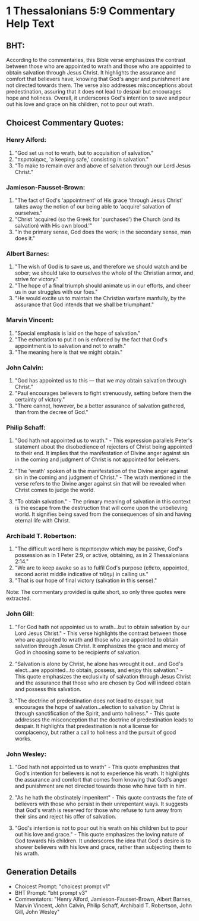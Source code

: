 # 1 Thessalonians 5:9 Commentary Help Text

## BHT:
According to the commentaries, this Bible verse emphasizes the contrast between those who are appointed to wrath and those who are appointed to obtain salvation through Jesus Christ. It highlights the assurance and comfort that believers have, knowing that God's anger and punishment are not directed towards them. The verse also addresses misconceptions about predestination, assuring that it does not lead to despair but encourages hope and holiness. Overall, it underscores God's intention to save and pour out his love and grace on his children, not to pour out wrath.

## Choicest Commentary Quotes:
### Henry Alford:
1. "God set us not to wrath, but to acquisition of salvation." 
2. "περιποίησις, 'a keeping safe,' consisting in salvation." 
3. "To make to remain over and above of salvation through our Lord Jesus Christ."

### Jamieson-Fausset-Brown:
1. "The fact of God's 'appointment' of His grace 'through Jesus Christ' takes away the notion of our being able to 'acquire' salvation of ourselves."
2. "Christ 'acquired (so the Greek for 'purchased') the Church (and its salvation) with His own blood.'"
3. "In the primary sense, God does the work; in the secondary sense, man does it."

### Albert Barnes:
1. "The wish of God is to save us, and therefore we should watch and be sober; we should take to ourselves the whole of the Christian armor, and strive for victory."
2. "The hope of a final triumph should animate us in our efforts, and cheer us in our struggles with our foes."
3. "He would excite us to maintain the Christian warfare manfully, by the assurance that God intends that we shall be triumphant."

### Marvin Vincent:
1. "Special emphasis is laid on the hope of salvation."
2. "The exhortation to put it on is enforced by the fact that God's appointment is to salvation and not to wrath."
3. "The meaning here is that we might obtain."

### John Calvin:
1. "God has appointed us to this — that we may obtain salvation through Christ."
2. "Paul encourages believers to fight strenuously, setting before them the certainty of victory."
3. "There cannot, however, be a better assurance of salvation gathered, than from the decree of God."

### Philip Schaff:
1. "God hath not appointed us to wrath." - This expression parallels Peter's statement about the disobedience of rejecters of Christ being appointed to their end. It implies that the manifestation of Divine anger against sin in the coming and judgment of Christ is not appointed for believers.

2. "The 'wrath' spoken of is the manifestation of the Divine anger against sin in the coming and judgment of Christ." - The wrath mentioned in the verse refers to the Divine anger against sin that will be revealed when Christ comes to judge the world.

3. "To obtain salvation." - The primary meaning of salvation in this context is the escape from the destruction that will come upon the unbelieving world. It signifies being saved from the consequences of sin and having eternal life with Christ.

### Archibald T. Robertson:
1. "The difficult word here is περιποιησιν which may be passive, God's possession as in 1 Peter 2:9, or active, obtaining, as in 2 Thessalonians 2:14."
2. "We are to keep awake so as to fulfil God's purpose (εθετο, appointed, second aorist middle indicative of τιθημ) in calling us."
3. "That is our hope of final victory (salvation in this sense)."

Note: The commentary provided is quite short, so only three quotes were extracted.

### John Gill:
1. "For God hath not appointed us to wrath...but to obtain salvation by our Lord Jesus Christ." - This verse highlights the contrast between those who are appointed to wrath and those who are appointed to obtain salvation through Jesus Christ. It emphasizes the grace and mercy of God in choosing some to be recipients of salvation.

2. "Salvation is alone by Christ, he alone has wrought it out...and God's elect...are appointed...to obtain, possess, and enjoy this salvation." - This quote emphasizes the exclusivity of salvation through Jesus Christ and the assurance that those who are chosen by God will indeed obtain and possess this salvation.

3. "The doctrine of predestination does not lead to despair, but encourages the hope of salvation...election to salvation by Christ is through sanctification of the Spirit, and unto holiness." - This quote addresses the misconception that the doctrine of predestination leads to despair. It highlights that predestination is not a license for complacency, but rather a call to holiness and the pursuit of good works.

### John Wesley:
1. "God hath not appointed us to wrath" - This quote emphasizes that God's intention for believers is not to experience his wrath. It highlights the assurance and comfort that comes from knowing that God's anger and punishment are not directed towards those who have faith in him.

2. "As he hath the obstinately impenitent" - This quote contrasts the fate of believers with those who persist in their unrepentant ways. It suggests that God's wrath is reserved for those who refuse to turn away from their sins and reject his offer of salvation.

3. "God's intention is not to pour out his wrath on his children but to pour out his love and grace." - This quote emphasizes the loving nature of God towards his children. It underscores the idea that God's desire is to shower believers with his love and grace, rather than subjecting them to his wrath.


## Generation Details
- Choicest Prompt: "choicest prompt v1"
- BHT Prompt: "bht prompt v3"
- Commentators: "Henry Alford, Jamieson-Fausset-Brown, Albert Barnes, Marvin Vincent, John Calvin, Philip Schaff, Archibald T. Robertson, John Gill, John Wesley"
